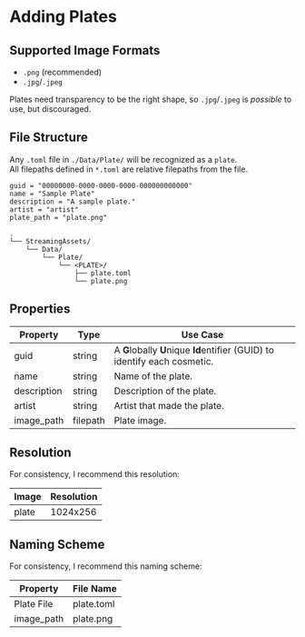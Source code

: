 # Adding Plates

## Supported Image Formats
- `.png` (recommended)
- `.jpg`/`.jpeg`

Plates need transparency to be the right shape, so `.jpg`/`.jpeg` is *possible* to use, but discouraged.

## File Structure

Any `.toml` file in `./Data/Plate/` will be recognized as a `plate`.  
All filepaths defined in `*.toml` are relative filepaths from the file.

```PLATE.TOML
guid = "00000000-0000-0000-0000-000000000000"
name = "Sample Plate"
description = "A sample plate."
artist = "artist"
plate_path = "plate.png"
```

```FILE TREE
.
└── StreamingAssets/
    └── Data/
        └── Plate/
            └── <PLATE>/
                ├── plate.toml
                └── plate.png
```

## Properties

| Property    | Type     | Use Case                                                                   |
|-------------|----------|----------------------------------------------------------------------------|
| guid        | string   | A **G**lobally **U**nique **Id**entifier (GUID) to identify each cosmetic. |
| name        | string   | Name of the plate.                                                         |
| description | string   | Description of the plate.                                                  |
| artist      | string   | Artist that made the plate.                                                |
| image_path  | filepath | Plate image.                                                               |

## Resolution

For consistency, I recommend this resolution:

| Image | Resolution |
|-------|------------|
| plate | 1024x256   |

## Naming Scheme

For consistency, I recommend this naming scheme:

| Property   | File Name  |
|------------|------------|
| Plate File | plate.toml |
| image_path | plate.png  |

